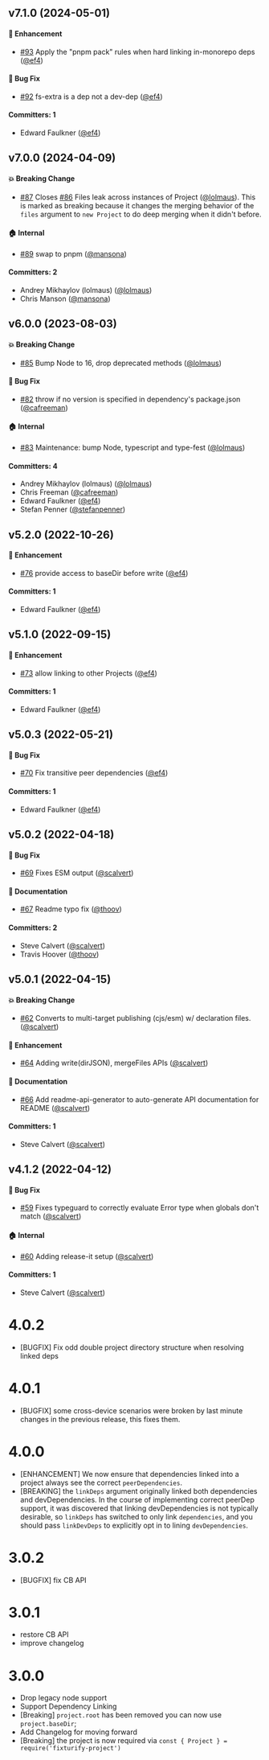 








## v7.1.0 (2024-05-01)

#### :rocket: Enhancement
* [#93](https://github.com/stefanpenner/node-fixturify-project/pull/93) Apply the "pnpm pack" rules when hard linking in-monorepo deps ([@ef4](https://github.com/ef4))

#### :bug: Bug Fix
* [#92](https://github.com/stefanpenner/node-fixturify-project/pull/92) fs-extra is a dep not a dev-dep ([@ef4](https://github.com/ef4))

#### Committers: 1
- Edward Faulkner ([@ef4](https://github.com/ef4))

## v7.0.0 (2024-04-09)

#### :boom: Breaking Change
* [#87](https://github.com/stefanpenner/node-fixturify-project/pull/87) Closes [#86](https://github.com/stefanpenner/node-fixturify-project/issues/86) Files leak across instances of Project ([@lolmaus](https://github.com/lolmaus)). This is marked as breaking because it changes the merging behavior of the `files` argument to `new Project` to do deep merging when it didn't before.

#### :house: Internal
* [#89](https://github.com/stefanpenner/node-fixturify-project/pull/89) swap to pnpm ([@mansona](https://github.com/mansona))

#### Committers: 2
- Andrey Mikhaylov (lolmaus) ([@lolmaus](https://github.com/lolmaus))
- Chris Manson ([@mansona](https://github.com/mansona))

## v6.0.0 (2023-08-03)

#### :boom: Breaking Change
* [#85](https://github.com/stefanpenner/node-fixturify-project/pull/85) Bump Node to 16, drop deprecated methods ([@lolmaus](https://github.com/lolmaus))

#### :bug: Bug Fix
* [#82](https://github.com/stefanpenner/node-fixturify-project/pull/82) throw if no version is specified in dependency's package.json ([@cafreeman](https://github.com/cafreeman))

#### :house: Internal
* [#83](https://github.com/stefanpenner/node-fixturify-project/pull/83) Maintenance: bump Node, typescript and type-fest ([@lolmaus](https://github.com/lolmaus))

#### Committers: 4
- Andrey Mikhaylov (lolmaus) ([@lolmaus](https://github.com/lolmaus))
- Chris Freeman ([@cafreeman](https://github.com/cafreeman))
- Edward Faulkner ([@ef4](https://github.com/ef4))
- Stefan Penner ([@stefanpenner](https://github.com/stefanpenner))

## v5.2.0 (2022-10-26)

#### :rocket: Enhancement
* [#76](https://github.com/stefanpenner/node-fixturify-project/pull/76) provide access to baseDir before write ([@ef4](https://github.com/ef4))

#### Committers: 1
- Edward Faulkner ([@ef4](https://github.com/ef4))

## v5.1.0 (2022-09-15)

#### :rocket: Enhancement
* [#73](https://github.com/stefanpenner/node-fixturify-project/pull/73) allow linking to other Projects ([@ef4](https://github.com/ef4))

#### Committers: 1
- Edward Faulkner ([@ef4](https://github.com/ef4))

## v5.0.3 (2022-05-21)

#### :bug: Bug Fix
* [#70](https://github.com/stefanpenner/node-fixturify-project/pull/70) Fix transitive peer dependencies ([@ef4](https://github.com/ef4))

#### Committers: 1
- Edward Faulkner ([@ef4](https://github.com/ef4))

## v5.0.2 (2022-04-18)

#### :bug: Bug Fix
* [#69](https://github.com/stefanpenner/node-fixturify-project/pull/69) Fixes ESM output ([@scalvert](https://github.com/scalvert))

#### :memo: Documentation
* [#67](https://github.com/stefanpenner/node-fixturify-project/pull/67) Readme typo fix ([@thoov](https://github.com/thoov))

#### Committers: 2
- Steve Calvert ([@scalvert](https://github.com/scalvert))
- Travis Hoover ([@thoov](https://github.com/thoov))


## v5.0.1 (2022-04-15)

#### :boom: Breaking Change
* [#62](https://github.com/stefanpenner/node-fixturify-project/pull/62) Converts to multi-target publishing (cjs/esm) w/ declaration files. ([@scalvert](https://github.com/scalvert))

#### :rocket: Enhancement
* [#64](https://github.com/stefanpenner/node-fixturify-project/pull/64) Adding write(dirJSON), mergeFiles APIs ([@scalvert](https://github.com/scalvert))

#### :memo: Documentation
* [#66](https://github.com/stefanpenner/node-fixturify-project/pull/66) Add readme-api-generator to auto-generate API documentation for README ([@scalvert](https://github.com/scalvert))

#### Committers: 1
- Steve Calvert ([@scalvert](https://github.com/scalvert))


## v4.1.2 (2022-04-12)

#### :bug: Bug Fix
* [#59](https://github.com/stefanpenner/node-fixturify-project/pull/59) Fixes typeguard to correctly evaluate Error type when globals don't match ([@scalvert](https://github.com/scalvert))

#### :house: Internal
* [#60](https://github.com/stefanpenner/node-fixturify-project/pull/60) Adding release-it setup ([@scalvert](https://github.com/scalvert))

#### Committers: 1
- Steve Calvert ([@scalvert](https://github.com/scalvert))



# 4.0.2
- [BUGFIX] Fix odd double project directory structure when resolving linked deps

# 4.0.1

- [BUGFIX] some cross-device scenarios were broken by last minute changes in the previous release, this fixes them.

# 4.0.0

- [ENHANCEMENT] We now ensure that dependencies linked into a project always see the correct `peerDependencies`.
- [BREAKING] the `linkDeps` argument originally linked both dependencies and devDependencies. In the course of implementing correct peerDep support, it was discovered that linking devDependencies is not typically desirable, so `linkDeps` has switched to only link `dependencies`, and you should pass `linkDevDeps` to explicitly opt in to lining `devDependencies`.

# 3.0.2

- [BUGFIX] fix CB API

# 3.0.1

- restore CB API
- improve changelog

# 3.0.0

- Drop legacy node support
- Support Dependency Linking
- [Breaking] `project.root` has been removed you can now use `project.baseDir`;
- Add Changelog for moving forward
- [Breaking] the project is now required via `const { Project } = require('fixturify-project')`
